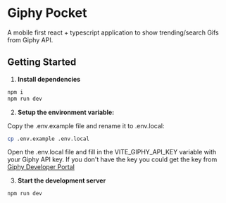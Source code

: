 # Giphy Pocket

A mobile first react + typescript application to show trending/search Gifs from Giphy API.

## Getting Started

1. **Install dependencies**

```bash
npm i
npm run dev
```

2. **Setup the environment variable:**

Copy the .env.example file and rename it to .env.local:

```bash
cp .env.example .env.local
```

Open the .env.local file and fill in the VITE_GIPHY_API_KEY variable with your Giphy API key. If you don't have the key you could get the key from [Giphy Developer Portal](https://developers.giphy.com/)

3. **Start the development server**

```bash
npm run dev
```
